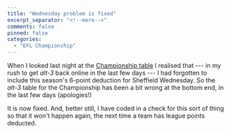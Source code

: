 ```yaml
---
title: "Wednesday problem is fixed"
excerpt_separator: "<!--more-->"
comments: false
pinned: false
categories: 
  - "EFL Championship"
---
```


When I looked last night at the 
[Championship table](https://alt-3.uk/leagues/england-championship)
I realised that --- in my rush to get _alt-3_ back online in the last few days --- I had forgotten to include this season's 6-point deduction for Sheffield Wednesday.  So the _alt-3_ table for the Championship has been a bit wrong at the bottom end, in the last few days (apologies!)

It is now fixed.  And, better still, I have coded in a check for this sort of thing so that it won't happen again, the next time a team has league points deducted.




